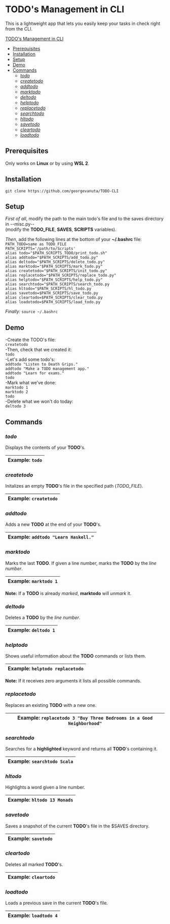 # TODO's Management in CLI

This is a lightweight app that lets you easily keep your tasks in check right from the CLI.

[TODO's Management in CLI](#todos-management-in-cli)
  - [Prerequisites](#prerequisites)
  - [Installation](#installation)
  - [Setup](#setup)
  - [Demo](#demo)
  - [Commands](#commands)
    - [*todo*](#todo)
    - [*createtodo*](#createtodo)
    - [*addtodo*](#addtodo)
    - [*marktodo*](#marktodo)
    - [*deltodo*](#deltodo)
    - [*helptodo*](#helptodo)
    - [*replacetodo*](#replacetodo)
    - [*searchtodo*](#searchtodo)
    - [*hltodo*](#hltodo)
    - [*savetodo*](#savetodo)
    - [*cleartodo*](#cleartodo)
    - [*loadtodo*](#loadtodo)

## Prerequisites

Only works on **Linux** or by using **WSL 2**.

## Installation

`git clone https://github.com/georgevanuta/TODO-CLI`

## Setup

*First of all*, modify the path to the main todo's file and to the saves directory in --misc.py--\
(modify the **TODO_FILE**, **SAVES**, **SCRIPTS** variables).

*Then*, add the following lines at the bottom of your **~/.bashrc** file:\
`PATH_TODO=same as TODO_FILE`\
`PATH_SCRIPTS='/path/to/Scripts'`\
`alias todo="$PATH_SCRIPTS_TODO/print_todo.sh"`\
`alias addtodo="$PATH_SCRIPTS/add_todo.py"`\
`alias deltodo="$PATH_SCRIPTS/delete_todo.py"`\
`alias marktodo="$PATH_SCRIPTS/mark_todo.py"`\
`alias createtodo="$PATH_SCRIPTS/init_todo.py"`\
`alias replacetodo="$PATH_SCRIPTS/replace_todo.py"`\
`alias helptodo="$PATH_SCRIPTS/help_todo.py"`\
`alias searchtodo="$PATH_SCRIPTS/search_todo.py`\
`alias hltodo="$PATH_SCRIPTS/hl_todo.py`\
`alias savetodo=$PATH_SCRIPTS/save_todo.py`\
`alias cleartodo=$PATH_SCRIPTS/clear_todo.py`\
`alias loadotodo=$PATH_SCRIPTS/load_todo.py`

*Finally:*
`source ~/.bashrc`

## Demo

-Create the TODO's file:\
`createtodo`\
-Then, check that we created it:\
`todo`\
-Let's add some todo's:\
`addtodo "Listen to Death Grips."`\
`addtodo "Make a TODO management app."`\
`addtodo "Learn for exams."`\
`todo`\
-Mark what we've done:\
`marktodo 1`\
`marktodo 2`\
`todo`\
-Delete what we won't do today:\
`deltodo 3`

## Commands

### *todo*

Displays the contents of your **TODO**'s.

| Example: `todo` |
|---|

### *createtodo*

Initalizes an empty **TODO**'s file in the specified path (*TODO_FILE*).

| Example: `createtodo`|
|---|

### *addtodo*

Adds a new **TODO** at the end of your **TODO**'s.

| Example: `addtodo "Learn Haskell."`|
|---|

### *marktodo*

Marks the last **TODO**. If given a line number, marks the **TODO** by the *line number*.

| Example: `marktodo 1` |
|---|

**Note:** If a **TODO** is already *marked*, **marktodo** will *unmark* it.

### *deltodo*

Deletes a **TODO** by the *line number*.

| Example: `deltodo 1`|
|---|

### *helptodo*

Shows useful information about the **TODO** commands or lists them.

| Example: `helptodo replacetodo` |
|---|

**Note:** If it receives zero arguments it lists all possible commands.

### *replacetodo*

Replaces an existing **TODO** with a new one.

| Example: `replacetodo 3 "Buy Three Bedrooms in a Good Neighborhood"` |
|---|

### *searchtodo*

Searches for a **highlighted** keyword and returns all **TODO**'s containing it.

| Example: `searchtodo Scala` |
|---|

### *hltodo*

Highlights a word given a line number.

| Example: `hltodo 13 Monads` |
|---|

### *savetodo*

Saves a snapshot of the current **TODO**'s file in the $SAVES directory.

| Example: `savetodo` |
|---|

### *cleartodo*

Deletes all marked **TODO**'s.

| Example: `cleartodo` |
|---|

### *loadtodo*

Loads a previous save in the current **TODO**'s file.

| Example: `loadtodo 4` |
|---|
